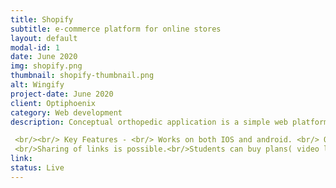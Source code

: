 ```yaml
---
title: Shopify
subtitle: e-commerce platform for online stores
layout: default
modal-id: 1
date: June 2020
img: shopify.png
thumbnail: shopify-thumbnail.png
alt: Wingify
project-date: June 2020
client: Optiphoenix
category: Web development
description: Conceptual orthopedic application is a simple web platform that helps MBBS graduates who are keen on pursuing further studies. All topics related to the subject are revised and edited to suit the current syllabus. Digital learning has paved the way for a better understanding of topics with excellent tutors who relentlessly work hard to conceptualize learning.

 <br/><br/> Key Features - <br/> Works on both IOS and android. <br/> Question Banks, PDF’s, Text Books, Videos ( live and recorded), Assessments are available for enhancing the learning of a student. <br/> Code scanner, business, and card scanner for the ease of filling forms.
 <br/>Sharing of links is possible.<br/>Students can buy plans( video lectures)  according to their needs.<br/><br/> How It Works? <br/> The web app is engined by React Native for its hefty capabilities. 
link: 
status: Live
---
```

